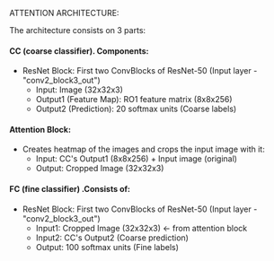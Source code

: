 ATTENTION ARCHITECTURE:

The architecture consists on 3 parts:

#### CC (coarse classifier). Components:
- ResNet Block: First two ConvBlocks of ResNet-50 (Input layer - "conv2_block3_out")
    - Input: Image (32x32x3)
    - Output1 (Feature Map): RO1 feature matrix (8x8x256)
    - Output2 (Prediction): 20 softmax units (Coarse labels)
    
#### Attention Block: 
- Creates heatmap of the images and crops the input image with it:
    - Input: CC's Output1 (8x8x256) + Input image (original)
    - Output: Cropped Image (32x32x3)

#### FC (fine classifier) .Consists of:
- ResNet Block: First two ConvBlocks of ResNet-50 (Input layer - "conv2_block3_out")
    - Input1: Cropped Image (32x32x3) <- from attention block
    - Input2: CC's Output2 (Coarse prediction)
    - Output: 100 softmax units (Fine labels)
